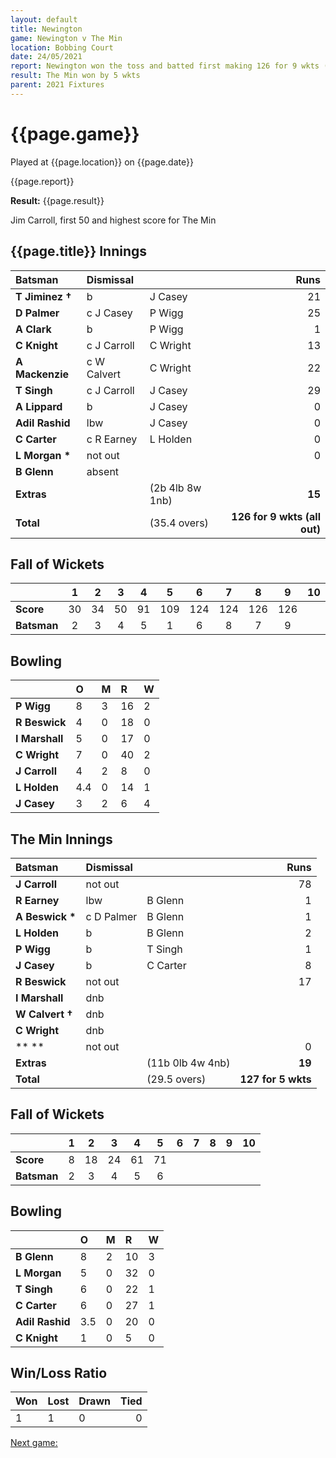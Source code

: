 ```yaml
---
layout: default
title: Newington
game: Newington v The Min
location: Bobbing Court
date: 24/05/2021
report: Newington won the toss and batted first making 126 for 9 wkts (all out). The Min made 127 for 5 wkts in reply
result: The Min won by 5 wkts
parent: 2021 Fixtures
---
```


# {{page.game}}

Played at {{page.location}} on {{page.date}}

{{page.report}}

**Result:** {{page.result}}

Jim Carroll, first 50 and highest score for The Min

## {{page.title}} Innings

| Batsman | Dismissal | | Runs |
|:---|:---|---|---:|
| **T Jiminez &#8224;** | b | J Casey | 21 | 
| **D Palmer** | c J Casey | P Wigg | 25 | 
| **A Clark** | b | P Wigg | 1 | 
| **C Knight** | c J Carroll | C Wright | 13 | 
| **A Mackenzie** | c W Calvert  | C Wright | 22 | 
| **T Singh** | c J Carroll | J Casey | 29 | 
| **A Lippard** | b | J Casey | 0 | 
| **Adil Rashid** | lbw | J Casey | 0 | 
| **C Carter** | c R Earney | L Holden | 0 | 
| **L Morgan &#42;** | not out |  | 0 | 
| **B Glenn** | absent |  |  | 
| **Extras** | | (2b 4lb 8w 1nb) | **15** | 
| **Total** | | (35.4 overs) | ****126 for 9 wkts (all out)**** | 

## Fall of Wickets

| | 1 | 2 | 3 | 4 | 5 | 6 | 7 | 8 | 9 | 10 |
|---|:---:|:---:|:---:|:---:|:---:|:---:|:---:|:---:|:---:|:---:|
| **Score** | 30 | 34 | 50 | 91 | 109 | 124 | 124 | 126 | 126 |  | 
| **Batsman** | 2 | 3 | 4 | 5 | 1 | 6 | 8 | 7 | 9 |  | 

## Bowling

| | O | M | R | W |
|---|:---|:---|:---|:---|
| **P Wigg** | 8 | 3 | 16 | 2 | 
| **R Beswick** | 4 | 0 | 18 | 0 | 
| **I Marshall** | 5 | 0 | 17 | 0 | 
| **C Wright** | 7 | 0 | 40 | 2 | 
| **J Carroll** | 4 | 2 | 8 | 0 |
| **L Holden** | 4.4 | 0 | 14 | 1 |
| **J Casey** | 3 | 2 | 6 | 4 |

## The Min Innings

| Batsman | Dismissal | | Runs |
|:---|:---|---|---:|
| **J Carroll** | not out |  | 78 | 
| **R Earney** | lbw | B Glenn | 1 | 
| **A Beswick &#42;** | c D Palmer | B Glenn | 1 | 
| **L Holden** | b | B Glenn | 2 | 
| **P Wigg** | b  | T Singh | 1 | 
| **J Casey** | b | C Carter | 8 | 
| **R Beswick** | not out | | 17 | 
| **I Marshall** | dnb |  |  | 
| **W Calvert &#8224;** | dnb |  |  |  
| **C Wright** | dnb |  |  |  
| ** ** | not out |  | 0 | 
| **Extras** | | (11b 0lb 4w 4nb) | **19** | 
| **Total** | | (29.5 overs) | ****127 for 5 wkts**** |

## Fall of Wickets

| | 1 | 2 | 3 | 4 | 5 | 6 | 7 | 8 | 9 | 10 |
|---|:---:|:---:|:---:|:---:|:---:|:---:|:---:|:---:|:---:|:---:|
| **Score** | 8 | 18 | 24 | 61 | 71 |  |  |  |  |  |
| **Batsman** | 2 | 3 | 4 | 5 | 6 |  |  |  |  |  |

## Bowling

| | O | M | R | W |
|---|:---|:---|:---|:---|
| **B Glenn** | 8 | 2 | 10 | 3 | 
| **L Morgan** | 5 | 0 | 32 | 0 | 
| **T Singh** | 6 | 0 | 22 | 1 | 
| **C Carter** | 6 | 0 | 27 | 1 |
| **Adil Rashid** | 3.5 | 0 | 20 | 0 | 
| **C Knight** | 1 | 0 | 5 | 0 | 

## Win/Loss Ratio

| Won | Lost | Drawn | Tied |
|:---|:---|:---|---:|
| 1 | 1 | 0 | 0 |

[Next game:]({{page.next}})